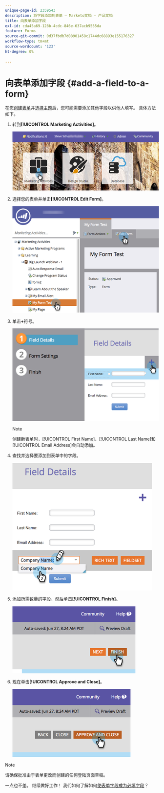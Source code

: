 ```yaml
---
unique-page-id: 2359543
description: 将字段添加到表单 — Marketo文档 — 产品文档
title: 向表单添加字段
exl-id: cda45a69-128b-4cdc-846e-637acb9555da
feature: Forms
source-git-commit: 0d37fbdb7d08901458c1744dc68893e155176327
workflow-type: tm+mt
source-wordcount: '123'
ht-degree: 0%

---
```


# 向表单添加字段 {#add-a-field-to-a-form}

在您[创建表单](/help/marketo/product-docs/demand-generation/forms/creating-a-form/create-a-form.md)并[选择主题](/help/marketo/product-docs/demand-generation/forms/creating-a-form/select-a-form-theme.md)后，您可能需要添加其他字段以供他人填写。 具体方法如下。

1. 转到&#x200B;**[!UICONTROL Marketing Activities]**。

   ![](assets/login-marketing-activities-2.png)

1. 选择您的表单并单击&#x200B;**[!UICONTROL Edit Form]**。

   ![](assets/editform-1.png)

1. 单击&#x200B;**+**&#x200B;符号。

   ![](assets/image2014-9-15-17-18-17.png)

   >[!NOTE]
   >
   >创建新表单时，[!UICONTROL First Name]、[!UICONTROL Last Name]和[!UICONTROL Email Address]会自动添加。

1. 查找并选择要添加到表单中的字段。

   ![](assets/image2014-9-15-17-3a18-3a26.png)

1. 添加所需数量的字段，然后单击&#x200B;**[!UICONTROL Finish]**。

   ![](assets/image2014-9-15-17-3a18-3a35.png)

1. 现在单击&#x200B;**[!UICONTROL Approve and Close]**。

   ![](assets/image2014-9-15-17-3a18-3a43.png)

>[!NOTE]
>
>请确保批准由于表单更改而创建的任何登陆页面草稿。

一点也不差。 继续做好工作！ 我们如何了解如何[使表单字段成为必填字段](/help/marketo/product-docs/demand-generation/forms/creating-a-form/make-a-form-field-required.md)？
